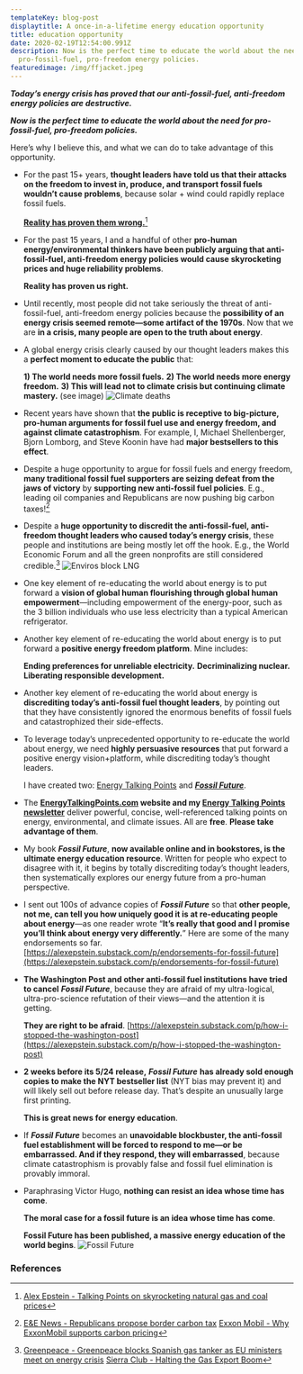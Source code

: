 ```yaml
---
templateKey: blog-post
displaytitle: A once-in-a-lifetime energy education opportunity
title: education opportunity
date: 2020-02-19T12:54:00.991Z
description: Now is the perfect time to educate the world about the need for
  pro-fossil-fuel, pro-freedom energy policies.
featuredimage: /img/ffjacket.jpeg
---
```

***Today’s energy crisis has proved that our anti-fossil-fuel, anti-freedom energy policies are destructive.***

***Now is the perfect time to educate the world about the need for pro-fossil-fuel, pro-freedom policies.***

Here’s why I believe this, and what we can do to take advantage of this opportunity.

- ​​For the past 15+ years, **thought leaders have told us that their attacks on the freedom to invest in, produce, and transport fossil fuels wouldn’t cause problems**, because solar + wind could rapidly replace fossil fuels.

    **[Reality has proven them wrong.](https://alexepstein.substack.com/p/talking-points-on-skyrocketing-natural)**[^1]

- For the past 15 years, I and a handful of other **pro-human energy/environmental thinkers have been publicly arguing that anti-fossil-fuel, anti-freedom energy policies would cause skyrocketing prices and huge reliability problems**.

    **Reality has proven us right.**

- Until recently, most people did not take seriously the threat of anti-fossil-fuel, anti-freedom energy policies because the **possibility of an energy crisis seemed remote—some artifact of the 1970s**. Now that we are **in a crisis, many people are open to the truth about energy**.

- A global energy crisis clearly caused by our thought leaders makes this a **perfect moment to educate the public** that:

    **1) The world needs more fossil fuels.**
    **2) The world needs more energy freedom.**
    **3) This will lead not to climate crisis but continuing climate mastery.** (see image)
![Climate deaths](/img/art-03-more-fossil-fuel-use-plummeting-climate-related-disaster-deaths.png)

- Recent years have shown that **the public is receptive to big-picture, pro-human arguments for fossil fuel use and energy freedom, and against climate catastrophism**. For example, I, Michael Shellenberger, Bjorn Lomborg, and Steve Koonin have had **major bestsellers to this effect**.

- Despite a huge opportunity to argue for fossil fuels and energy freedom, **many traditional fossil fuel supporters are seizing defeat from the jaws of victory** by **supporting new anti-fossil fuel policies**. E.g., leading oil companies and Republicans are now pushing big carbon taxes![^2]

- Despite a **huge opportunity to discredit the anti-fossil-fuel, anti-freedom thought leaders who caused today’s energy crisis**, these people and institutions are being mostly let off the hook. E.g., the World Economic Forum and all the green nonprofits are still considered credible.[^3]
![Enviros block LNG](/img/lngblockade.png)

- One key element of re-educating the world about energy is to put forward a **vision of global human flourishing through global human empowerment**—including empowerment of the energy-poor, such as the 3 billion individuals who use less electricity than a typical American refrigerator.

- Another key element of re-educating the world about energy is to put forward a **positive energy freedom platform**. Mine includes:

    **Ending preferences for unreliable electricity.**
    **Decriminalizing nuclear.**
    **Liberating responsible development.**

- Another key element of re-educating the world about energy is **discrediting today’s anti-fossil fuel thought leaders**, by pointing out that they have consistently ignored the enormous benefits of fossil fuels and catastrophized their side-effects.

- To leverage today’s unprecedented opportunity to re-educate the world about energy, we need **highly persuasive resources** that put forward a positive energy vision+platform, while discrediting today’s thought leaders.

    I have created two: [Energy Talking Points](https://energytalkingpoints.com/) and ***[Fossil Future](https://www.amazon.com/dp/0593420411/)***.

- The **[EnergyTalkingPoints.com](https://energytalkingpoints.com/) website and my [Energy Talking Points newsletter](https://alexepstein.substack.com/)** deliver powerful, concise, well-referenced talking points on energy, environmental, and climate issues. All are **free**. **Please take advantage of them**.

- My book ***Fossil Future***, **now available online and in bookstores, is the ultimate energy education resource**. Written for people who expect to disagree with it, it begins by totally discrediting today’s thought leaders, then systematically explores our energy future from a pro-human perspective.

- I sent out 100s of advance copies of ***Fossil Future*** so that **other people, not me, can tell you how uniquely good it is at re-educating people about energy**—as one reader wrote “**It’s really that good and I promise you’ll think about energy very differently.**” Here are some of the many endorsements so far.
    [https://alexepstein.substack.com/p/endorsements-for-fossil-future](https://alexepstein.substack.com/p/endorsements-for-fossil-future)

- **The Washington Post and other anti-fossil fuel institutions have tried to cancel** ***Fossil Future***, because they are afraid of my ultra-logical, ultra-pro-science refutation of their views—and the attention it is getting.

    **They are right to be afraid**.
    [https://alexepstein.substack.com/p/how-i-stopped-the-washington-post](https://alexepstein.substack.com/p/how-i-stopped-the-washington-post)

- **2 weeks before its 5/24 release,** ***Fossil Future*** **has already sold enough copies to make the NYT bestseller list** (NYT bias may prevent it) and will likely sell out before release day. That’s despite an unusually large first printing.

    **This is great news for energy education**.

- If ***Fossil Future*** becomes an **unavoidable blockbuster, the anti-fossil fuel establishment will be forced to respond to me—or be embarrassed. And if they respond, they will embarrassed**, because climate catastrophism is provably false and fossil fuel elimination is provably immoral.

- Paraphrasing Victor Hugo, **nothing can resist an idea whose time has come**.

    **The moral case for a fossil future is an idea whose time has come**.

    **Fossil Future has been published, a massive energy education of the world begins**.
![Fossil Future](/img/ffjacket.jpeg)


### References

[^1]: [Alex Epstein - Talking Points on skyrocketing natural gas and coal prices](https://alexepstein.substack.com/p/talking-points-on-skyrocketing-natural)

[^2]:
    [E&E News - Republicans propose border carbon tax](https://www.eenews.net/articles/republicans-propose-border-carbon-tax/)
    [Exxon Mobil - Why ExxonMobil supports carbon pricing](https://energyfactor.exxonmobil.com/perspectives/supports-carbon-pricing/)

[^3]:
    [Greenpeace - Greenpeace blocks Spanish gas tanker as EU ministers meet on energy crisis](https://www.greenpeace.org/eu-unit/issues/climate-energy/45886/greenpeace-blocks-spanish-gas-tanker-as-eu-ministers-meet-on-energy-crisis/)
    [Sierra Club - Halting the Gas Export Boom](https://www.sierraclub.org/sierra/2021-6-winter/feature/halting-gas-export-boom)
